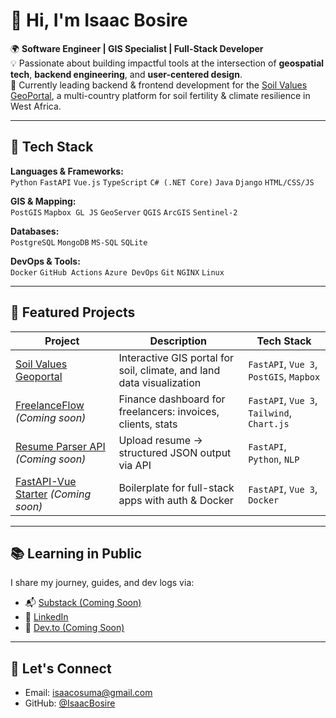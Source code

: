 # 👋 Hi, I'm Isaac Bosire

🌍 **Software Engineer | GIS Specialist | Full-Stack Developer**  
💡 Passionate about building impactful tools at the intersection of **geospatial tech**, **backend engineering**, and **user-centered design**.  
🧠 Currently leading backend & frontend development for the [Soil Values GeoPortal](https://github.com/IsaacBosire/soil-values-geoportal), a multi-country platform for soil fertility & climate resilience in West Africa.

---

## 🔧 Tech Stack

**Languages & Frameworks:**  
`Python` `FastAPI` `Vue.js` `TypeScript` `C# (.NET Core)` `Java` `Django` `HTML/CSS/JS`  

**GIS & Mapping:**  
`PostGIS` `Mapbox GL JS` `GeoServer` `QGIS` `ArcGIS` `Sentinel-2`  

**Databases:**  
`PostgreSQL` `MongoDB` `MS-SQL` `SQLite`  

**DevOps & Tools:**  
`Docker` `GitHub Actions` `Azure DevOps` `Git` `NGINX` `Linux`  

---

## 🚀 Featured Projects

| Project | Description | Tech Stack |
|--------|-------------|------------|
| [Soil Values Geoportal](https://github.com/IsaacBosire/soil-values-geoportal) | Interactive GIS portal for soil, climate, and land data visualization | `FastAPI`, `Vue 3`, `PostGIS`, `Mapbox` |
| [FreelanceFlow](#) *(Coming soon)* | Finance dashboard for freelancers: invoices, clients, stats | `FastAPI`, `Vue 3`, `Tailwind`, `Chart.js` |
| [Resume Parser API](#) *(Coming soon)* | Upload resume → structured JSON output via API | `FastAPI`, `Python`, `NLP` |
| [FastAPI-Vue Starter](#) *(Coming soon)* | Boilerplate for full-stack apps with auth & Docker | `FastAPI`, `Vue 3`, `Docker` |

---

## 📚 Learning in Public

I share my journey, guides, and dev logs via:  
- 📬 [Substack (Coming Soon)](#)  
- 💼 [LinkedIn](https://www.linkedin.com/in/isaac-bosire-0a605a180/)  
- 🧪 [Dev.to (Coming Soon)](#)

---

## 💬 Let's Connect

- Email: [isaacosuma@gmail.com](mailto:isaacosuma@gmail.com)
- GitHub: [@IsaacBosire](https://github.com/IsaacBosire)
